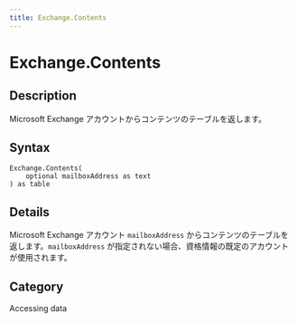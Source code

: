 ```yaml
---
title: Exchange.Contents
---
```


# Exchange.Contents


## Description

Microsoft Exchange アカウントからコンテンツのテーブルを返します。


## Syntax

```powerquery
Exchange.Contents(
    optional mailboxAddress as text
) as table
```


## Details

Microsoft Exchange アカウント <code>mailboxAddress</code> からコンテンツのテーブルを返します。<code>mailboxAddress</code> が指定されない場合、資格情報の既定のアカウントが使用されます。



## Category
Accessing data
